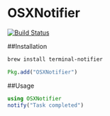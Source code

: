 # OSXNotifier

[![Build Status](https://travis-ci.org/jonasrauber/OSXNotifier.jl.png)](https://travis-ci.org/jonasrauber/OSXNotifier.jl)

##Installation

```sh
brew install terminal-notifier
```

```julia
Pkg.add("OSXNotifier")
```

##Usage

```julia
using OSXNotifier
notify("Task completed")
```
